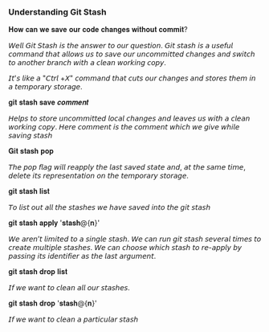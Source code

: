 ### Understanding Git Stash

𝐇𝐨𝐰 𝐜𝐚𝐧 𝐰𝐞 𝐬𝐚𝐯𝐞 𝐨𝐮𝐫 𝐜𝐨𝐝𝐞 𝐜𝐡𝐚𝐧𝐠𝐞𝐬 𝐰𝐢𝐭𝐡𝐨𝐮𝐭 𝐜𝐨𝐦𝐦𝐢𝐭?

𝘞𝘦𝘭𝘭 𝘎𝘪𝘵 𝘚𝘵𝘢𝘴𝘩 𝘪𝘴 𝘵𝘩𝘦 𝘢𝘯𝘴𝘸𝘦𝘳 𝘵𝘰 𝘰𝘶𝘳 𝘲𝘶𝘦𝘴𝘵𝘪𝘰𝘯. 𝘎𝘪𝘵 𝘴𝘵𝘢𝘴𝘩 𝘪𝘴 𝘢 𝘶𝘴𝘦𝘧𝘶𝘭 𝘤𝘰𝘮𝘮𝘢𝘯𝘥 𝘵𝘩𝘢𝘵 𝘢𝘭𝘭𝘰𝘸𝘴 𝘶𝘴 𝘵𝘰 𝘴𝘢𝘷𝘦 𝘰𝘶𝘳 𝘶𝘯𝘤𝘰𝘮𝘮𝘪𝘵𝘵𝘦𝘥 𝘤𝘩𝘢𝘯𝘨𝘦𝘴 𝘢𝘯𝘥 𝘴𝘸𝘪𝘵𝘤𝘩 𝘵𝘰 𝘢𝘯𝘰𝘵𝘩𝘦𝘳 𝘣𝘳𝘢𝘯𝘤𝘩 𝘸𝘪𝘵𝘩 𝘢 𝘤𝘭𝘦𝘢𝘯 𝘸𝘰𝘳𝘬𝘪𝘯𝘨 𝘤𝘰𝘱𝘺.

𝘐𝘵'𝘴 𝘭𝘪𝘬𝘦 𝘢 "𝘊𝘵𝘳𝘭 +𝘟" 𝘤𝘰𝘮𝘮𝘢𝘯𝘥 𝘵𝘩𝘢𝘵 𝘤𝘶𝘵𝘴 𝘰𝘶𝘳 𝘤𝘩𝘢𝘯𝘨𝘦𝘴 𝘢𝘯𝘥 𝘴𝘵𝘰𝘳𝘦𝘴 𝘵𝘩𝘦𝘮 𝘪𝘯 𝘢 𝘵𝘦𝘮𝘱𝘰𝘳𝘢𝘳𝘺 𝘴𝘵𝘰𝘳𝘢𝘨𝘦.

𝐠𝐢𝐭 𝐬𝐭𝐚𝐬𝐡 𝐬𝐚𝐯𝐞 𝒄𝒐𝒎𝒎𝒆𝒏𝒕

𝘏𝘦𝘭𝘱𝘴 𝘵𝘰 𝘴𝘵𝘰𝘳𝘦 𝘶𝘯𝘤𝘰𝘮𝘮𝘪𝘵𝘵𝘦𝘥 𝘭𝘰𝘤𝘢𝘭 𝘤𝘩𝘢𝘯𝘨𝘦𝘴 𝘢𝘯𝘥 𝘭𝘦𝘢𝘷𝘦𝘴 𝘶𝘴 𝘸𝘪𝘵𝘩 𝘢 𝘤𝘭𝘦𝘢𝘯 𝘸𝘰𝘳𝘬𝘪𝘯𝘨 𝘤𝘰𝘱𝘺. 𝘏𝘦𝘳𝘦 𝘤𝘰𝘮𝘮𝘦𝘯𝘵 𝘪𝘴 𝘵𝘩𝘦 𝘤𝘰𝘮𝘮𝘦𝘯𝘵 𝘸𝘩𝘪𝘤𝘩 𝘸𝘦  𝘨𝘪𝘷𝘦 𝘸𝘩𝘪𝘭𝘦 𝘴𝘢𝘷𝘪𝘯𝘨 𝘴𝘵𝘢𝘴𝘩

𝐆𝐢𝐭 𝐬𝐭𝐚𝐬𝐡 𝐩𝐨𝐩

𝘛𝘩𝘦 𝘱𝘰𝘱 𝘧𝘭𝘢𝘨 𝘸𝘪𝘭𝘭 𝘳𝘦𝘢𝘱𝘱𝘭𝘺 𝘵𝘩𝘦 𝘭𝘢𝘴𝘵 𝘴𝘢𝘷𝘦𝘥 𝘴𝘵𝘢𝘵𝘦 𝘢𝘯𝘥, 𝘢𝘵 𝘵𝘩𝘦 𝘴𝘢𝘮𝘦 𝘵𝘪𝘮𝘦, 𝘥𝘦𝘭𝘦𝘵𝘦 𝘪𝘵𝘴 𝘳𝘦𝘱𝘳𝘦𝘴𝘦𝘯𝘵𝘢𝘵𝘪𝘰𝘯 𝘰𝘯 𝘵𝘩𝘦 𝘵𝘦𝘮𝘱𝘰𝘳𝘢𝘳𝘺 𝘴𝘵𝘰𝘳𝘢𝘨𝘦.

𝐠𝐢𝐭 𝐬𝐭𝐚𝐬𝐡 𝐥𝐢𝐬𝐭

𝘛𝘰 𝘭𝘪𝘴𝘵 𝘰𝘶𝘵 𝘢𝘭𝘭 𝘵𝘩𝘦 𝘴𝘵𝘢𝘴𝘩𝘦𝘴 𝘸𝘦 𝘩𝘢𝘷𝘦 𝘴𝘢𝘷𝘦𝘥 𝘪𝘯𝘵𝘰 𝘵𝘩𝘦 𝘨𝘪𝘵 𝘴𝘵𝘢𝘴𝘩

𝐠𝐢𝐭 𝐬𝐭𝐚𝐬𝐡 𝐚𝐩𝐩𝐥𝐲 '𝐬𝐭𝐚𝐬𝐡@{𝐧}'

𝘞𝘦 𝘢𝘳𝘦𝘯’𝘵 𝘭𝘪𝘮𝘪𝘵𝘦𝘥 𝘵𝘰 𝘢 𝘴𝘪𝘯𝘨𝘭𝘦 𝘴𝘵𝘢𝘴𝘩. 𝘞𝘦 𝘤𝘢𝘯 𝘳𝘶𝘯 𝘨𝘪𝘵 𝘴𝘵𝘢𝘴𝘩 𝘴𝘦𝘷𝘦𝘳𝘢𝘭 𝘵𝘪𝘮𝘦𝘴 𝘵𝘰 𝘤𝘳𝘦𝘢𝘵𝘦 𝘮𝘶𝘭𝘵𝘪𝘱𝘭𝘦 𝘴𝘵𝘢𝘴𝘩𝘦𝘴. 𝘞𝘦 𝘤𝘢𝘯 𝘤𝘩𝘰𝘰𝘴𝘦 𝘸𝘩𝘪𝘤𝘩 𝘴𝘵𝘢𝘴𝘩 𝘵𝘰 𝘳𝘦-𝘢𝘱𝘱𝘭𝘺 𝘣𝘺 𝘱𝘢𝘴𝘴𝘪𝘯𝘨 𝘪𝘵𝘴 𝘪𝘥𝘦𝘯𝘵𝘪𝘧𝘪𝘦𝘳 𝘢𝘴 𝘵𝘩𝘦 𝘭𝘢𝘴𝘵 𝘢𝘳𝘨𝘶𝘮𝘦𝘯𝘵.

𝐠𝐢𝐭 𝐬𝐭𝐚𝐬𝐡 𝐝𝐫𝐨𝐩 𝐥𝐢𝐬𝐭

𝘐𝘧 𝘸𝘦 𝘸𝘢𝘯𝘵 𝘵𝘰 𝘤𝘭𝘦𝘢𝘯 𝘢𝘭𝘭 𝘰𝘶𝘳 𝘴𝘵𝘢𝘴𝘩𝘦𝘴.

𝐠𝐢𝐭 𝐬𝐭𝐚𝐬𝐡 𝐝𝐫𝐨𝐩 '𝐬𝐭𝐚𝐬𝐡@{𝐧}'

𝘐𝘧 𝘸𝘦 𝘸𝘢𝘯𝘵 𝘵𝘰 𝘤𝘭𝘦𝘢𝘯 𝘢 𝘱𝘢𝘳𝘵𝘪𝘤𝘶𝘭𝘢𝘳 𝘴𝘵𝘢𝘴𝘩


